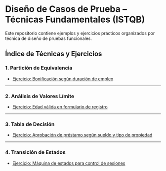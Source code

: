 # Diseño de Casos de Prueba – Técnicas Fundamentales (ISTQB)

Este repositorio contiene ejemplos y ejercicios prácticos organizados por técnica de diseño de pruebas funcionales.

## Índice de Técnicas y Ejercicios

### 1. Partición de Equivalencia
- [Ejercicio: Bonificación según duración de empleo](./ejercicios/particion_equivalencia.md)

---

### 2. Análisis de Valores Límite
- [Ejercicio: Edad válida en formulario de registro](./ejercicios/valores_limite.md)

---

### 3. Tabla de Decisión
- [Ejercicio: Aprobación de préstamo según sueldo y tipo de propiedad](./ejercicios/tabla_decision.md)

---

### 4. Transición de Estados
- [Ejercicio: Máquina de estados para control de sesiones](./ejercicios/transicion_estados.md)
